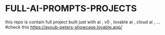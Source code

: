 # FULL-AI-PROMPTS-PROJECTS
this repo is contain full project built just with ai , v0 , lovable ai , cloud ai , ...
#check this 
https://ayoub-peters-showcase.lovable.app/
